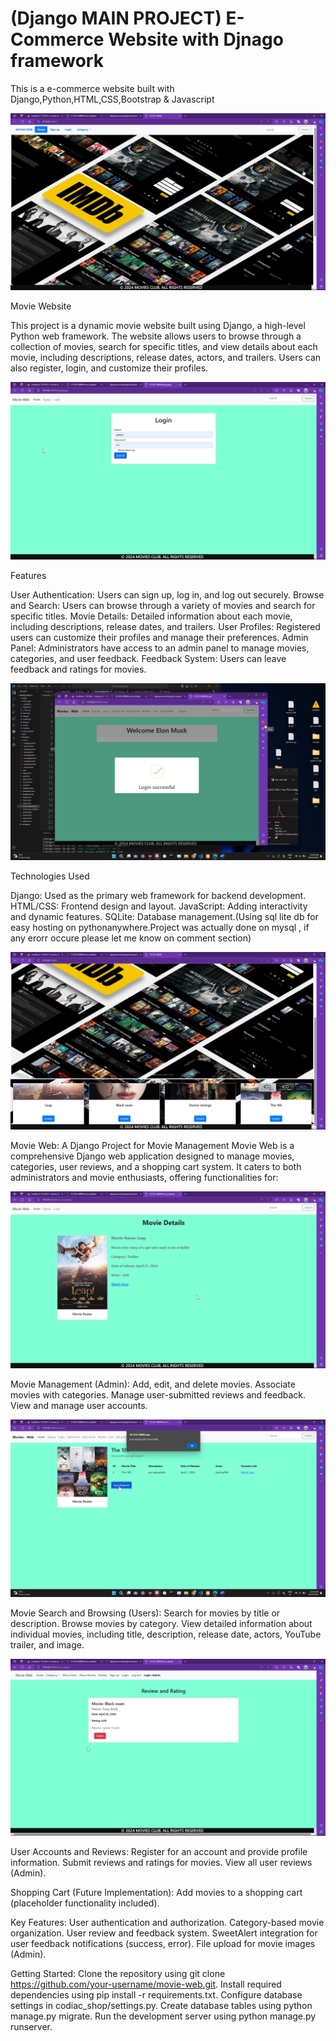 # (Django MAIN PROJECT) E-Commerce Website with Djnago framework
This is a e-commerce website built with Django,Python,HTML,CSS,Bootstrap & Javascript 

![screenshot](screenshot/home.png)

Movie Website

This project is a dynamic movie website built using Django, a high-level Python web framework.
The website allows users to browse through a collection of movies, search for specific titles, 
and view details about each movie, including descriptions, release dates, actors, and trailers.
Users can also register, login, and customize their profiles.

![screenshot](screenshot/login.png)

Features

User Authentication: Users can sign up, log in, and log out securely.
Browse and Search: Users can browse through a variety of movies and search for specific titles.
Movie Details: Detailed information about each movie, including descriptions, release dates, and trailers.
User Profiles: Registered users can customize their profiles and manage their preferences.
Admin Panel: Administrators have access to an admin panel to manage movies, categories, and user feedback.
Feedback System: Users can leave feedback and ratings for movies.

![screenshot](screenshot/loginmsg.png)

Technologies Used

Django: Used as the primary web framework for backend development.
HTML/CSS: Frontend design and layout.
JavaScript: Adding interactivity and dynamic features.
SQLite: Database management.(Using sql lite db for easy hosting on pythonanywhere.Project was actually done on mysql ,
if any erorr occure please let me know on comment section)

![screenshot](screenshot/hcard.png)

Movie Web: A Django Project for Movie Management
Movie Web is a comprehensive Django web application designed to manage movies, categories, user reviews, and a shopping cart system. It caters to both administrators and movie enthusiasts, offering functionalities for:

![screenshot](screenshot/moviedetails.png)

Movie Management (Admin):
Add, edit, and delete movies.
Associate movies with categories.
Manage user-submitted reviews and feedback.
View and manage user accounts.

![screenshot](screenshot/report.png)

Movie Search and Browsing (Users):
Search for movies by title or description.
Browse movies by category.
View detailed information about individual movies, including title, description, release date, actors, YouTube trailer, and image.

![screenshot](screenshot/review.png)

User Accounts and Reviews:
Register for an account and provide profile information.
Submit reviews and ratings for movies.
View all user reviews (Admin).

Shopping Cart (Future Implementation):
Add movies to a shopping cart (placeholder functionality included).

Key Features:
User authentication and authorization.
Category-based movie organization.
User review and feedback system.
SweetAlert integration for user feedback notifications (success, error).
File upload for movie images (Admin).

Getting Started:
Clone the repository using git clone https://github.com/your-username/movie-web.git.
Install required dependencies using pip install -r requirements.txt.
Configure database settings in codiac_shop/settings.py.
Create database tables using python manage.py migrate.
Run the development server using python manage.py runserver.
